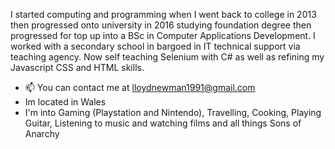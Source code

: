 

I started computing and programming when I went back to college in 2013  then progressed onto university in 2016 studying foundation degree then progressed for top up into a BSc in Computer Applications Development. I worked with a secondary school in bargoed in IT technical support via teaching agency. Now self teaching Selenium with C# as well as refining my Javascript CSS and HTML skills. 

- 📫 You can contact me at lloydnewman1991@gmail.com
- Im located in Wales
- I'm into Gaming (Playstation and Nintendo), Travelling, Cooking, Playing Guitar, Listening to music and watching films and all things Sons of Anarchy
  
  

<!---
LloydGNewman/LloydGNewman is a ✨ special ✨ repository because its `README.md` (this file) appears on your GitHub profile.
You can click the Preview link to take a look at your changes.
--->
